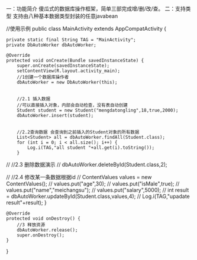 一：功能简介
傻瓜式的数据库操作框架，简单三部完成增/删/改/查。
二：支持类型
支持由八种基本数据类型封装的任意javabean

//使用示例
public class MainActivity extends AppCompatActivity {

    private static final String TAG = "MainActivity";
    private DbAutoWorker dbAutoWorker;

    @Override
    protected void onCreate(Bundle savedInstanceState) {
        super.onCreate(savedInstanceState);
        setContentView(R.layout.activity_main);
        //1创建一个数据库操作者
        dbAutoWorker = new DbAutoWorker(this);


        //2.1 插入数据
        //可以直接插入对象，内部会自动检查，没有表自动创建
        Student student = new Student("mengdatongling",18,true,2000);
        dbAutoWorker.insert(student);


        //2.2查询数据 会查询到之前插入的Student对象的所有数据
        List<Student> all = dbAutoWorker.findAll(Student.class);
        for (int i = 0; i < all.size(); i++) {
            Log.i(TAG,"all student "+all.get(i).toString());
        }


//        //2.3 删除数据演示
//        dbAutoWorker.deleteById(Student.class,2);


//        //2.4 修改某一条数据根据id
//        ContentValues values = new ContentValues();
//        values.put("age",30);
//        values.put("isMale",true);
//        values.put("name","meichangsu");
//        values.put("salary",5000);
//        int result = dbAutoWorker.updateById(Student.class,values,4);
//        Log.i(TAG,"upadate result"+result);
    }

    @Override
    protected void onDestroy() {
        //3 释放资源
        dbAutoWorker.release();
        super.onDestroy();
    }
}

